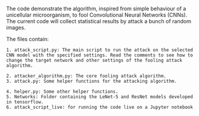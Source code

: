 The code demonstrate the algorithm, inspired from simple behaviour of a unicellular microorganism, to fool Convolutional Neural Networks (CNNs). The current code will collect statistical results by attack a bunch of random images. 

The files contain:

    1. attack_script.py: The main script to run the attack on the selected CNN model with the specified settings. Read the comments to see how to change the target network and other settings of the fooling attack algorithm.
    
    2. attacker_algorithm.py: The core fooling attack algorithm.
    3. attack.py: Some helper functions for the attacking algorithm.
    
    4. helper.py: Some other helper functions.
    5. Networks: Folder containing the LeNet-5 and ResNet models developed in tensorflow.
    6. attack_script_live: for running the code live on a Jupyter notebook
